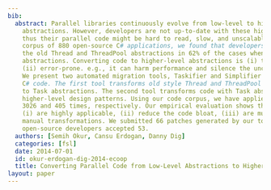 ```yaml
---
bib:
  abstract: Parallel libraries continuously evolve from low-level to higher-level
    abstractions. However, developers are not up-to-date with these higher-level abstractions,
    thus their parallel code might be hard to read, slow, and unscalable. Using a
    corpus of 880 open-source C# applications, we found that developers still use
    the old Thread and ThreadPool abstractions in 62% of the cases when they use parallel
    abstractions. Converting code to higher-level abstractions is (i) tedious and
    (ii) error-prone. e.g., it can harm performance and silence the uncaught exceptions.
    We present two automated migration tools, Taskifier and Simplifier that work for
    C# code. The first tool transforms old style Thread and ThreadPool abstractions
    to Task abstractions. The second tool transforms code with Task abstractions into
    higher-level design patterns. Using our code corpus, we have applied these tools
    3026 and 405 times, respectively. Our empirical evaluation shows that the tools
    (i) are highly applicable, (ii) reduce the code bloat, (iii) are much safer than
    manual transformations. We submitted 66 patches generated by our tools, and the
    open-source developers accepted 53.
  authors: [Semih Okur, Cansu Erdogan, Danny Dig]
  categories: [fsl]
  date: 2014-07-01
  id: okur-erdogan-dig-2014-ecoop
  title: Converting Parallel Code from Low-Level Abstractions to Higher-Level Abstractions
layout: paper
---
```

